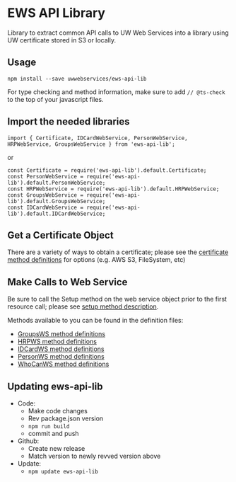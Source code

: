 # EWS API Library

Library to extract common API calls to UW Web Services into a library using UW certificate stored in S3 or locally.

## Usage

`npm install --save uwwebservices/ews-api-lib`

For type checking and method information, make sure to add `// @ts-check` to the top of your javascript files.

## Import the needed libraries

`import { Certificate, IDCardWebService, PersonWebService, HRPWebService, GroupsWebService } from 'ews-api-lib';`

or

`const Certificate = require('ews-api-lib').default.Certificate;`  
`const PersonWebService = require('ews-api-lib').default.PersonWebService;`  
`const HRPWebService = require('ews-api-lib').default.HRPWebService;`  
`const GroupsWebService = require('ews-api-lib').default.GroupsWebService;`  
`const IDCardWebService = require('ews-api-lib').default.IDCardWebService;`

## Get a Certificate Object

There are a variety of ways to obtain a certificate; please see the [certificate method definitions](./dist/cert.d.ts) for options (e.g. AWS S3, FileSystem, etc)

## Make Calls to Web Service

Be sure to call the Setup method on the web service object prior to the first resource call; please see [setup method description](./dist/common.d.ts).

Methods available to you can be found in the definition files:

- [GroupsWS method definitions](./dist/groupsWS.d.ts)
- [HRPWS method definitions](./dist/hrpWS.d.ts)
- [IDCardWS method definitions](./dist/idcardWS.d.ts)
- [PersonWS method definitions](./dist/personWS.d.ts)
- [WhoCanWS method definitions](./dist/whocanWS.d.ts)

## Updating ews-api-lib

- Code:
  - Make code changes
  - Rev package.json version
  - `npm run build`
  - commit and push
- Github:
  - Create new release
  - Match version to newly revved version above
- Update:
  - `npm update ews-api-lib`
